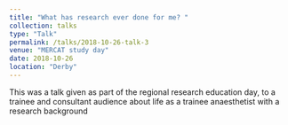 ```yaml
---
title: "What has research ever done for me? "
collection: talks
type: "Talk"
permalink: /talks/2018-10-26-talk-3
venue: "MERCAT study day"
date: 2018-10-26
location: "Derby"
---
```


This was a talk given as part of the regional research education day, to a trainee and consultant audience about life as a trainee anaesthetist with a research background
